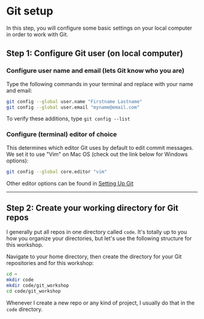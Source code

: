 # Git setup

In this step, you will configure some basic settings on your local computer in order to work with Git.

## Step 1:  Configure Git user (on local computer)

### Configure user name and email (lets Git know who you are)
Type the following commands in your terminal and replace with your name and email:
```bash
git config --global user.name "Firstname Lastname"
git config --global user.email "myname@email.com"
```

To verify these additions, type `git config --list` 

### Configure (terminal) editor of choice
This determines which editor Git uses by default to edit commit messages. We set it to use "Vim" on Mac OS (check out the link below for Windows options):

```bash
git config --global core.editor "vim"
```

Other editor options can be found in [Setting Up Git](http://swcarpentry.github.io/git-novice/02-setup/)

---

## Step 2: Create your working directory for Git repos

I generally put all repos in one directory called `code`. It's totally up to you how you organize your directories, but let's use the following structure for this workshop.

Navigate to your home directory, then create the directory for your Git repositories and for this workshop:
```bash
cd ~
mkdir code
mkdir code/git_workshop
cd code/git_workshop
```

Whenever I create a new repo or any kind of project, I usually do that in the `code` directory.
